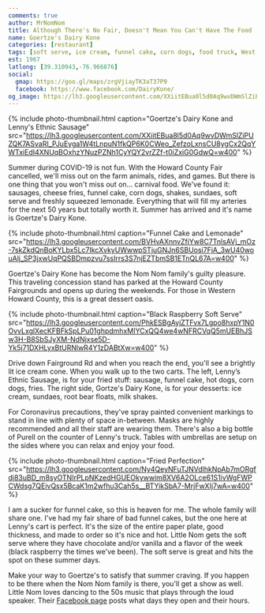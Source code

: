 ```yaml
---
comments: true
author: MrNomNom
title: Although There's No Fair, Doesn't Mean You Can't Have The Food
name: Goertze's Dairy Kone
categories: [restaurant]
tags: [soft serve, ice cream, funnel cake, corn dogs, food truck, West Friendship]
est: 1967
latlong: [39.310943,-76.966876]
social:
  gmap: https://goo.gl/maps/zrgVjiayTK3aT37P9
  facebook: https://www.facebook.com/DairyKone/
og_image: https://lh3.googleusercontent.com/XXiitEBua8l5d0Aq9wvDWmSlZiPUZQK7ASvaRI_PJuEyga1W4tLnpuN1fkQP6K0CWeo_ZefzoLxnsCU8ygCx2QqYWTxiEdI4XNUqBOxhzYNuzPZNh1CyYQY2vrZZf-t0iZxiG0GdwQ=w400
---
```


{%
  include photo-thumbnail.html 
  caption="Goertze's Dairy Kone and Lenny's Ethnic Sausage"
  src="https://lh3.googleusercontent.com/XXiitEBua8l5d0Aq9wvDWmSlZiPUZQK7ASvaRI_PJuEyga1W4tLnpuN1fkQP6K0CWeo_ZefzoLxnsCU8ygCx2QqYWTxiEdI4XNUqBOxhzYNuzPZNh1CyYQY2vrZZf-t0iZxiG0GdwQ=w400"
%}

Summer during COVID-19 is not fun. With the Howard County Fair cancelled, we'll miss out on the farm animals, rides, and games. But there is one thing that you won't miss out on... carnival food. We've found it: sausages, cheese fries, funnel cake, corn dogs, shakes, sundaes, soft serve and freshly squeezed lemonade. Everything that will fill my arteries for the next 50 years but totally worth it. Summer has arrived and it's name is Goertze's Dairy Kone.

<!--more-->

{%
  include photo-thumbnail.html 
  caption="Funnel Cake and Lemonade"
  src="https://lh3.googleusercontent.com/BVHvAXnnvZfiYw8C7TnlsAVj_mOz-7skZkdQnBoKYLbx5Lc7IkcXvkyUWwwpSTjuGNJn6SBUosi7FjA_3wU40wouAlj_SP3jxwUqPQSBDmpzvu7ssIrrs3S7njEZTbmSB1ETnQL67A=w400"
%}

Goertze's Dairy Kone has become the Nom Nom family's guilty pleasure. This traveling concession stand has parked at the Howard County Fairgrounds and opens up during the weekends. For those in Western Howard County, this is a great dessert oasis.

{%
  include photo-thumbnail.html 
  caption="Black Raspberry Soft Serve"
  src="https://lh3.googleusercontent.com/PhkESBgAyjZTFvx7Lgpo8hxpY1N0OvvLxglXecKFBFkSpLPu01ghpdmhxMIYCxQQ4we4wNFRCVqQ5mUEBhJSw3H-B8SbSJyXM-NdNjxse5D-Yk5j71DXHLyxBtURNlwR4Y1zDABtXw=w400"
%}

Drive down Fairground Rd and when you reach the end, you'll see a brightly lit ice cream cone. When you walk up to the two carts. The left, Lenny’s Ethnic Sausage, is for your fried stuff: sausage, funnel cake, hot dogs, corn dogs, fries. The right side, Gortze's Dairy Kone, is for your desserts: ice cream, sundaes, root bear floats, milk shakes. 

For Coronavirus precautions, they've spray painted convenient markings to stand in line with plenty of space in-between. Masks are highly recommended and all their staff are wearing them. There's also a big bottle of Purell on the counter of Lenny's truck. Tables with umbrellas are setup on the sides where you can relax and enjoy your food.

{%
  include photo-thumbnail.html 
  caption="Fried Perfection"
  src="https://lh3.googleusercontent.com/Ny4QeyNFuTJNVdlhkNpAb7mORgfdj83uBD_m8syOTNIrPLpNKzedHGUEOkywwim8XV6A2OLce61S1ivWgFWPCWdsg7QEivQsx5BcaK1m2wfhu3Cah5s__BTYikSbA7-MrjFwXIj7wA=w400"
%}

I am a sucker for funnel cake, so this is heaven for me. The whole family will share one. I've had my fair share of bad funnel cakes, but the one here at Lenny's cart is perfect. It's the size of the entire paper plate, good thickness, and made to order so it's nice and hot. Little Nom gets the soft serve where they have chocolate and/or vanilla and a flavor of the week (black raspberry the times we've been). The soft serve is great and hits the spot on these summer days.

Make your way to Goertze's to satisfy that summer craving. If you happen to be there when the Nom Nom family is there, you'll get a show as well. Little Nom loves dancing to the 50s music that plays through the loud speaker. Their [Facebook page](https://www.facebook.com/DairyKone/) posts what days they open and their hours.
